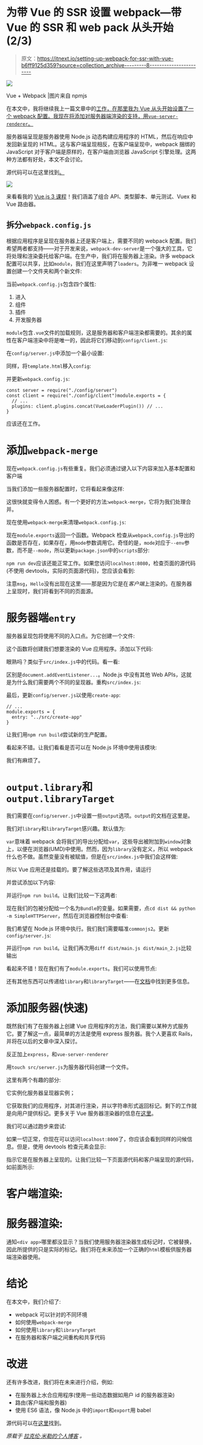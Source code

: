 # 为带 Vue 的 SSR 设置 webpack—带 Vue 的 SSR 和 web pack 从头开始(2/3)

> 原文：<https://itnext.io/setting-up-webpack-for-ssr-with-vue-b6ff9125d359?source=collection_archive---------8----------------------->

![](img/9d1168ed9abe7d1c13f77e4cfc8cce1d.png)

Vue + Webpack |图片来自 npmjs

在本文中，我将继续我上一篇文章中的[工作，在那里我为 Vue 从头开始设置了一个 webpack 配置。我现在将添加对服务器端渲染的支持，用`vue-server-renderer`。](https://medium.com/@lachlanmiller_52885/webpack-config-from-scratch-for-vue-a422672fc04c)

服务器端呈现是服务器使用 Node.js 动态构建应用程序的 HTML，然后在响应中发回新呈现的 HTML。这与客户端呈现相反，在客户端呈现中，webpack 捆绑的 JavaScript 对于客户端是原样的，在客户端由浏览器 JavaScript 引擎处理。这两种方法都有好处，本文不会讨论。

源代码可以在这里找到[。](https://github.com/lmiller1990/webpack-simple-vue/tree/add_server_rendering)

[![](img/8860e8ef1f39967845929ca6a9e3821a.png)](http://vuejs-course.com/)

来看看我的 [Vue.js 3 课程](https://vuejs-course.com/)！我们涵盖了组合 API、类型脚本、单元测试、Vuex 和 Vue 路由器。

## 拆分`webpack.config.js`

根据应用程序是呈现在服务器上还是客户端上，需要不同的 webpack 配置。我们希望两者都支持——对于开发来说，`webpack-dev-server`是一个强大的工具，它将处理和渲染委托给客户端。在生产中，我们将在服务器上渲染。许多 webpack 配置可以共享，比如`module`，我们在这里声明了`loaders`。为非唯一 webpack 设置创建一个文件夹和两个新文件:

当前`webpack.config.js`包含四个属性:

1.  进入
2.  组件
3.  插件
4.  开发服务器

`module`包含`.vue`文件的加载规则，这是服务器和客户端渲染都需要的。其余的属性在客户端渲染中将是唯一的，因此将它们移动到`config/client.js`:

在`config/server.js`中添加一个最小设置:

同样，将`template.html`移入`config`:

并更新`webpack.config.js`:

```
const server = require("./config/server")
const client = require("./config/client")module.exports = {
  // ...
  plugins: client.plugins.concat(VueLoaderPlugin()) // ... 
}
```

应该还在工作。

# 添加`webpack-merge`

现在`webpack.config.js`有些重复。我们必须通过键入以下内容来加入基本配置和客户端

当我们添加一些服务器配置时，它将看起来像这样:

这很快就变得令人困惑。有一个更好的方法:`webpack-merge`，它将为我们处理合并。

现在使用`webpack-merge`来清理`webpack.config.js`:

现在`module.exports`返回一个函数。Webpack 检查从`webpack,config.js`导出的函数是否存在，如果存在，用`mode`参数调用它。奇怪的是，`mode`对应于`--env`参数，而不是`--mode`，所以更新`package.json`中的`scripts`部分:

`npm run dev`应该还能正常工作。如果您访问`localhost:8080`，检查页面的源代码(不使用 devtools，实际的页面源代码)，您应该会看到:

注意`msg`，`Hello`没有出现在这里——那是因为它是在*客户端*上渲染的。在服务器上呈现时，我们将看到不同的页面源。

# 服务器端`entry`

服务器呈现包将使用不同的入口点。为它创建一个文件:

这个函数将创建我们想要渲染的 Vue 应用程序。添加以下代码:

眼熟吗？类似于`src/index.js`中的代码。看一看:

区别是`document.addEventListener...`。Node.js 中没有其他 Web APIs，这就是为什么我们需要两个不同的呈现器。重构`src/index.js`:

最后，更新`config/server.js`以使用`create-app`:

```
// ...
module.exports = {
  entry: "../src/create-app"
}
```

让我们用`npm run build`尝试新的生产配置。

看起来不错。让我们看看是否可以在 Node.js 环境中使用该模块:

我们有麻烦了。

# `output.library`和`output.libraryTarget`

我们需要在`config/server.js`中设置一些`output`选项。`output`的文档在这里是。

我们对`library`和`libraryTarget`感兴趣。默认值为:

`var`意味着 webpack 会将我们的导出分配给`var`，这些导出被附加到`window`对象上，以便在浏览器(UMD)中使用。然而，因为`library`没有定义，所以 webpack 什么也不做。虽然变量没有被赋值，但是在`src/index.js`中我们会这样做:

所以 Vue 应用还是挂载的。要了解这些选项及其作用，请运行

并尝试添加以下内容:

并运行`npm run build`。让我们比较一下这两者:

现在我们的包被分配给一个名为`Bundle`的变量。如果需要，点`cd dist && python -m SimpleHTTPServer`，然后在浏览器控制台中查看:

我们希望在 Node.js 环境中执行。我们我们需要瞄准`commonjs2`。更新`config/server.js`:

并运行`npm run build`。让我们再次用`diff dist/main.js dist/main_2.js`比较输出

看起来不错！现在我们有了`module.exports`。我们可以使用节点:

还有其他东西可以传递给`library`和`libraryTarget`——在[文档](https://webpack.js.org/configuration/output/)中找到更多信息。

# 添加服务器(快速)

既然我们有了在服务器上创建 Vue 应用程序的方法，我们需要以某种方式服务它。要了解这一点，最简单的方法是使用 express 服务器。我个人更喜欢 Rails，并将在以后的文章中深入探讨。

反正加上`express`，和`vue-server-renderer`

用`touch src/server.js`为服务器代码创建一个文件。

这里有两个有趣的部分:

它实例化服务器呈现器实例；

它获取我们的应用程序，对其进行渲染，并以字符串形式返回标记。剩下的工作就是向用户提供标记。更多关于 Vue 服务器渲染器的信息在[这里](https://ssr.vuejs.org/guide/#rendering-a-vue-instance)。

我们可以通过跑步来尝试:

如果一切正常，你现在可以访问`localhost:8000`了，你应该会看到同样的问候信息。但是，使用 devtools 检查元素会显示:

指示它是在服务器上呈现的。让我们比较一下页面源代码和客户端呈现的源代码，如前面所示:

# 客户端渲染:

# 服务器渲染:

通知`<div app>`哪里都没显示？当我们使用服务器渲染器生成标记时，它被替换，因此所提供的只是实际的标记。我们将在未来添加一个正确的`html`模板供服务器端渲染器使用。

# 结论

在本文中，我们介绍了:

*   webpack 可以针对的不同环境
*   如何使用`webpack-merge`
*   如何使用`library`和`libraryTarget`
*   在服务器和客户端之间重构和共享代码

# 改进

还有许多改进，我们将在未来进行介绍，例如:

*   在服务器上水合应用程序(使用一些动态数据如用户 id 的服务器渲染)
*   路由(客户端和服务器)
*   使用 ES6 语法，像 Node.js 中的`import`和`export`用 babel

源代码可以在[这里](https://github.com/lmiller1990/webpack-simple-vue/tree/add_server_rendering)找到。

*原载于* [*拉克伦·米勒的个人博客*](https://lmiller1990.github.io/electic/posts/server_side_rendering_with_vue.html) *。*